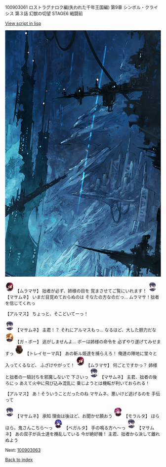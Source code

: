 100903061 ロストラグナロク編(失われた千年王国編) 第9章 シンボル・クライシス 第３話 幻獣の切望 STAGE6 戦闘前

[View script in lisp](../scripts/100903061.txt)

![underground_world_1.png](../images/backgrounds/underground_world_1.png)

<img src="../images/units/3102511.png" alt="3102511.png" height="34"/>
【ムラマサ】
拙者が必ず、姉様の目を
覚まさせてご覧にいれます！

<img src="../images/units/3100111.png" alt="3100111.png" height="34"/>
【マサムネ】
いまだ目覚めておらぬのは
そなたの方なのだっ…
ムラマサ！拙者を信じてくれっ

【アルマス】
ちょっと、そこどいてーっ！

<img src="../images/units/3100111.png" alt="3100111.png" height="34"/>
【マサムネ】
主君！？
それにアルマスもっ…
なるほど、大した胆力だな

<img src="../images/units/3302111.png" alt="3302111.png" height="34"/>
【ガ・ボー】
逃がしませんよ…
ボーは姉様の命令を
必ずやり遂げてみせますっ

<img src="../images/units/3830001.png" alt="3830001.png" height="34"/>
【トレイセーマ兵】
あの斬ル姫達を捕らえろ！
俺達の陣地に堂々と入ってくるなど、
ふざけやがって！

<img src="../images/units/3102511.png" alt="3102511.png" height="34"/>
【ムラマサ】
何ごとですかっ？
姉様と拙者の一騎討ちを邪魔しないで
下さいっ

<img src="../images/units/3100111.png" alt="3100111.png" height="34"/>
【マサムネ】
主君、拙者の後ろにっ
あえて火中に飛び込み混乱に
乗じようとは機転が利いておられる！

【アルマス】
あ！そういうことだったのね
マサムネ、悪いけど逃げるのを
手伝って

<img src="../images/units/3100111.png" alt="3100111.png" height="34"/>
【マサムネ】
承知
理由は後ほど、お聞かせ願おう

<img src="../images/units/3104011.png" alt="3104011.png" height="34"/>
【モラルタ】
ほらほら、鬼さんこちら～っ

<img src="../images/units/3104111.png" alt="3104111.png" height="34"/>
【ベガルタ】
手の鳴る方へ～っ

<img src="../images/units/3100111.png" alt="3100111.png" height="34"/>
【マサムネ】
あの双子が兵士達を攪乱している
今が絶好機！
主君、拙者から決して離れぬよう

Next: [100903063](100903063.md)

[Back to index](index.md)
